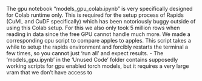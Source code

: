 The gpu notebook “models_gpu_colab.ipynb” is very specifically designed for Colab runtime only. This is required for the setup process of Rapids (CuML and CuDF specifically) which has been notoriously buggy outside of using this Colab setup. For this we also only took 5 million rows when reading in data since the free GPU cannot handle much more. We made a corresponding cpu script to compare apples to apples. This script takes a while to setup the rapids environment and forcibly restarts the terminal a few times, so you cannot just ‘run all’ and expect results.
    - The ‘models_gpu.ipynb’ in the ‘Unused Code’ folder contains supposedly working scripts for gpu enabled torch models, but it requires a very large vram that we don’t have access to
